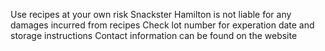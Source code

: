 Use recipes at your own risk
Snackster Hamilton is not liable for any damages incurred from recipes
Check lot number for experation date and storage instructions
Contact information can be found on the website
